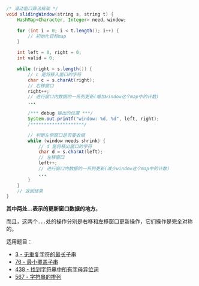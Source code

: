 ```java
/* 滑动窗口算法框架 */
void slidingWindow(string s, string t) {
    HashMap<Character, Integer> need，window;

    for (int i = 0; i < t.length(); i++) {
    	// 初始化目标map
    }

    int left = 0, right = 0;
    int valid = 0; 

    while (right < s.length()) {
        // c 是将移入窗口的字符
        char c = s.charAt(right);
        // 右移窗口
        right++;
        // 进行窗口内数据的一系列更新(增加window这个map中的计数)
        ...

        /*** debug 输出的位置 ***/
        System.out.printf("window: %d, %d", left, right);
        /********************/

        // 判断左侧窗口是否要收缩
        while (window needs shrink) {
            // d 是将移出窗口的字符
            char d = s.charAt(left);
            // 左移窗口
            left++;
            // 进行窗口内数据的一系列更新(减少window这个map中的计数)
            ...
        }
    }
    // 返回结果
}
```

**其中两处...表示的更新窗口数据的地方**。

而且，这两个`...`处的操作分别是右移和左移窗口更新操作，它们操作是完全对称的。



适用题目：

- [3 - 无重复字符的最长子串](https://github.com/MagicalPiggy/leetcode/blob/master/Medium/String/3%20-%20Longest%20Substring%20Without%20Repeating%20Characters.md)
- [76 - 最小覆盖子串](https://github.com/MagicalPiggy/leetcode/blob/master/Hard/String/76%20-%20Minimum%20Window%20Substring.md)
- [438 - 找到字符串中所有字母异位词](https://github.com/MagicalPiggy/leetcode/blob/master/Medium/String/438%20-%20Find%20All%20Anagrams%20in%20a%20String.md)
- [567 - 字符串的排列 ](https://github.com/MagicalPiggy/leetcode/blob/master/Medium/String/567%20-%20Permutation%20in%20String.md)